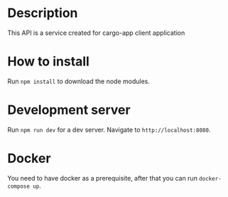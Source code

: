 # Description
This API is a service created for cargo-app client application

# How to install
Run `npm install` to download the node modules.

# Development server
Run `npm run dev` for a dev server. Navigate to `http://localhost:8080`.

# Docker

You need to have docker as a prerequisite, after that you can run `docker-compose up`.
